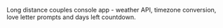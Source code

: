 Long distance couples console app - weather API, timezone conversion, love letter prompts and days left countdown.
